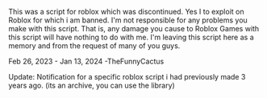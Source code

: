 This was a script for roblox which was discontinued. Yes I to exploit on Roblox for which i am banned. I'm not responsible for any problems you make with this script. That is, any damage you cause to Roblox Games with this script will have nothing to do with me. I'm leaving this script here as a memory and from the request of many of you guys.

Feb 26, 2023 - Jan 13, 2024 
-TheFunnyCactus


Update: Notification for a specific roblox script i had previously made 3 years ago. (its an archive, you can use the library)
